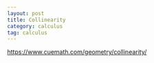 ```yaml
---
layout: post
title: Collinearity
category: calculus
tag: calculus
---
```


https://www.cuemath.com/geometry/collinearity/
